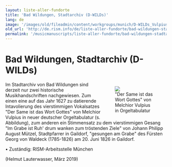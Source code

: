```yaml
---
layout: liste-aller-fundorte
title: 'Bad Wildungen, Stadtarchiv (D-WILDs)'
lang: de
image: '/images/old/fileadmin/content/workgroups/munich/D-WILDs_Vulpius.jpg'
old_url: 'http://de.rism.info/de/liste-aller-fundorte/bad-wildungen-stadtarchiv-d-wilds.html'
permalink: '/musicmanuscripts/liste-aller-fundorte/bad-wildungen-stadtarchiv-d-wilds.html'
---
```



# Bad Wildungen, Stadtarchiv (D-WILDs)

<div style="float: right; width: 40%">
   <figure class="figure">
      <div class="float-left">
         <img src="/images/old/fileadmin/D-WILDs_Vulpius.jpg">
      </div>
      <figcaption class="figcaption">
          "Der Same ist das Wort Gottes" von Melchior Vulpius in Orgeltabulatur
      </figcaption>
   </figure>
</div>

Im Stadtarchiv von Bad Wildungen sind derzeit nur zwei historische Musikhandschriften nachgewiesen. Zum einen eine auf das Jahr 1627 zu datierende Intavolierung des vierstimmigen Vokalsatzes "Der Same ist das Wort Gottes" von Melchior Vulpius in neuer deutscher Orgeltabulatur (s. Abbildung), zum anderen ein Stimmensatz zu dem vierstimmigen Gesang "Im Grabe ist Ruh' drum wanken zum tröstenden Ziele" von Johann Philipp August Mützel, Stadtpfarrer in Gaildorf, "gesungen am Grabe" des Fürsten Georg von Waldeck (1785-1826) am 20. Juni 1826 in Gaildorf.

• Zuständig: RISM-Arbeitsstelle München

(Helmut Lauterwasser, März 2019)

